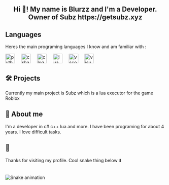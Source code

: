 <h2 align="center">Hi 👋! My name is Blurzz and I'm a Developer. Owner of  Subz https://getsubz.xyz</h2>

###

<div align="center">



</div>




## Languages
Heres the main programing languages I know and am familiar with :
<div align="left">
 
  <img src="https://cdn.jsdelivr.net/gh/devicons/devicon/icons/python/python-original.svg" height="30" alt="python logo"  />
  <img width="12" />
  <img src="https://cdn.jsdelivr.net/gh/devicons/devicon/icons/csharp/csharp-original.svg" height="30" alt="csharp logo"  />
  <img width="12" />
  <img src="https://cdn.jsdelivr.net/gh/devicons/devicon/icons/c/c-original.svg" height="30" alt="c logo"  />
  <img width="12" />
  <img src="https://cdn.jsdelivr.net/gh/devicons/devicon/icons/lua/lua-original.svg" height="30" alt="lua logo"  />
  <img width="12" />
  <img src="https://cdn.jsdelivr.net/gh/devicons/devicon/icons/vscode/vscode-original.svg" height="30" alt="vscode logo"  />
  <img width="12" />
  <img src="https://cdn.jsdelivr.net/gh/devicons/devicon/icons/visualstudio/visualstudio-plain.svg" height="30" alt="visualstudio logo"  />
  <img width="12" />
 


###

## 🛠️ Projects
Currently my main project is Subz which is a lua executor for the game Roblox

## 📜 About me
I'm a developer in c# c++ lua and more. I have been programing for about 4 years. I love difficult tasks.

## 👋 
Thanks for visiting my profile. Cool snake thing below ⬇️

<br clear="both">

<img src="https://profile-readme-generator.com/assets/snake.svg" alt="Snake animation" />
